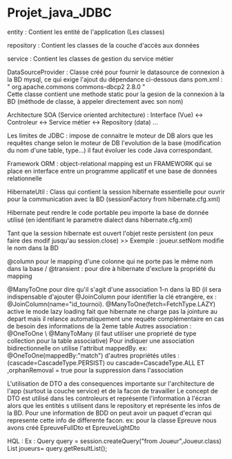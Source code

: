 # Projet_java_JDBC  

entity : Contient les entité de l'application (Les classes)

repository : Contient les classes de la couche d'accès aux données

service : Contient les classes de gestion du service métier

DataSourceProvider : Classe créé pour fournir le datasource de connexion à la BD mysql, ce qui exige l'ajout du dépendance ci-dessous dans pom.xml :	
	"<dependency>
            <groupId>org.apache.commons</groupId>
            <artifactId>commons-dbcp2</artifactId>
            <version>2.8.0</version>
        </dependency>"	
Cette classe contient une methode static pour la gesion de la connexion à la BD (méthode de classe, à appeler directement avec son nom)    
				
Architecture SOA (Service oriented architecture) : Interface (Vue) <-> Controleur <-> Service métier <-> Repository (data) ...

Les limites de JDBC : 
impose de connaitre le moteur de DB alors que les requêtes change selon le moteur de DB
l'evolution de la base (modification du nom d'une table, type...) il faut évoluer les code Java correspondant.

Framework ORM : object-relational mapping est un FRAMEWORK qui se place en interface entre un programme applicatif et une base de données relationnelle 

HibernateUtil : Class qui contient la session hibernate essentielle pour ouvrir pour la communication avec la BD (sessionFactory from hibernate.cfg.xml)

Hibernate peut rendre le code portable peu importe la base de donnée utilisé (en identifiant le parametre dialect dans hibernate.cfg.xml)

Tant que la session hibernate est ouvert l'objet reste persistent (on peux faire des modif jusqu'au session.close) >> Exemple : joueur.setNom modifie le nom dans la BD

@column pour le mapping d'une colonne qui ne porte pas le même nom dans la base / @transient : pour dire à hibernate d'exclure la propriété du mapping

@ManyToOne pour dire qu'il s'agit d'une association 1-n dans la BD (il sera indispensable d'ajouter @JoinColumn pour identifier la clé etrangère, ex : @JoinColumn(name="id_tournoi). 
@ManyToOne(fetch=FetchType.LAZY) active le mode lazy loading fait que hibernate ne charge pas la jointure au depart mais il relance automatiquement une requéte complémentaire en cas de besoin des informations de la 2eme table 
Autres association : @OneToOne \ @ManyToMany (il faut utiliser une proprieté de type collection pour la table associative)
Pour indiquer une association bidirectionnelle on utilise l'attribut mappedBy. ex: @OneToOne(mappedBy:"match") 
d'autres propriétés utiles : (cascade=CascadeType.PERSIST) ou cascade=CascadeType.ALL ET ,orphanRemoval = true pour la suppression dans l'association

L'utilisation de DTO a des consequences importante sur l'architecture de l'app (surtout la couche service) et de la facon de travailler
Le concept de DTO est utilisé dans les controleurs et représente l'information à l'écran alors que les entités s utilisent dans le repository et représente les infos de la BD. Pour une information de BDD on peut avoir un paquet d'ecran qui represente cette info de differente facon. 
ex: pour la classe Epreuve nous avons créé EpreuveFullDto et EpreuveLightDto

HQL :
Ex : 
Query<Joueur> query = session.createQuery("from Joueur",Joueur.class)
List<Joueur> joueurs= query.getResultList();
